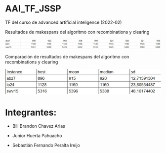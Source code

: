 # AAI_TF_JSSP

TF del curso de advanced artificial inteligence (2022-02)

Resultados de makespans del algoritmo con recombinations y clearing

![alt text](https://raw.githubusercontent.com/SebsPER/AAI_TF_JSSP/main/images/resultados.jpg)

Comparación de resultados de makespans del algoritmo con recombinations y clearing

![alt text](https://raw.githubusercontent.com/SebsPER/AAI_TF_JSSP/main/images/cuadro.jpg)

# Integrantes:

- Bill Brandon Chavez Arias 

- Junior Huerta Pahuacho

- Sebastián Fernando Peralta Ireijo
